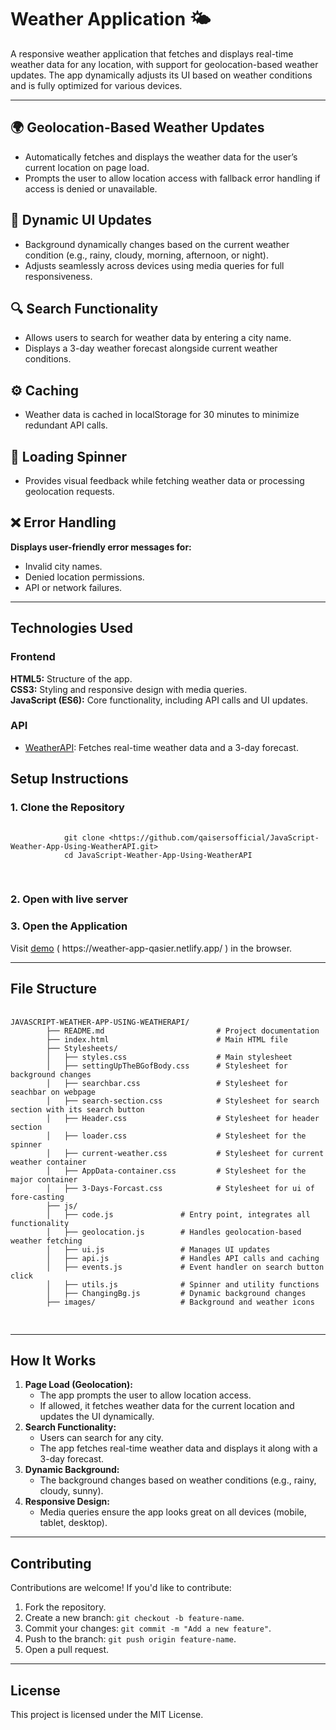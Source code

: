 # Weather Application 🌤️

<p>
  A responsive weather application that fetches and displays real-time weather data for any location, with support for geolocation-based weather updates. The app dynamically adjusts its UI based on weather conditions and is fully optimized for various devices.
</p>
<hr>

## 🌍 Geolocation-Based Weather Updates

 <ul>
   <li>Automatically fetches and displays the weather data for the user’s current location on page load.</li>
   <li>Prompts the user to allow location access with fallback error handling if access is denied or unavailable.</li>
 </ul>
 
 ## 🎨 Dynamic UI Updates
 <ul>
   <li>Background dynamically changes based on the current weather condition (e.g., rainy, cloudy, morning, afternoon, or night).</li>
   <li>Adjusts seamlessly across devices using media queries for full responsiveness.</li>
 </ul>
 
  ## 🔍 Search Functionality
 <ul>
   <li>Allows users to search for weather data by entering a city name.</li>
   <li>Displays a 3-day weather forecast alongside current weather conditions.</li>
 </ul>
 
 ## ⚙️ Caching
 <ul>
   <li>Weather data is cached in localStorage for 30 minutes to minimize redundant API calls.</li>
 </ul>

## 🔄 Loading Spinner

 <ul>
   <li>Provides visual feedback while fetching weather data or processing geolocation requests.</li>
 </ul>
 
 ## ❌ Error Handling
 <p> <b>Displays user-friendly error messages for:</b> </p>
 <ul>
   <li>Invalid city names.</li>
   <li>Denied location permissions.</li>
    <li>API or network failures.</li>
 </ul>
 <hr>

## Technologies Used

### Frontend

**HTML5:** Structure of the app. <br>
**CSS3:** Styling and responsive design with media queries. <br>
**JavaScript (ES6):** Core functionality, including API calls and UI updates. <br>

### API

 <ul>
        <li><a href="https://www.weatherapi.com/">WeatherAPI</a>: Fetches real-time weather data and a 3-day forecast.</li>
    </ul>

## Setup Instructions

  <h3>1.  Clone the Repository </h3>
    <pre>
        <code>
            git clone &lt;https://github.com/qaisersofficial/JavaScript-Weather-App-Using-WeatherAPI.git&gt;
            cd JavaScript-Weather-App-Using-WeatherAPI
        </code>
    </pre>
    
 <h3>2. Open with live server</h3>

  <h3>3. Open the Application</h3>
  <p>Visit <a href="https://weather-app-qasier.netlify.app/">demo</a> ( https://weather-app-qasier.netlify.app/ ) in the browser.</p>

  <hr>

## File Structure

  <pre>
      <code>
JAVASCRIPT-WEATHER-APP-USING-WEATHERAPI/
        ├── README.md                         # Project documentation
        ├── index.html                        # Main HTML file
        ├── Stylesheets/
        │   ├── styles.css                    # Main stylesheet
        │   ├── settingUpTheBGofBody.css      # Stylesheet for background changes
        │   ├── searchbar.css                 # Stylesheet for seachbar on webpage
        │   ├── search-section.css            # Stylesheet for search section with its search button
        │   ├── Header.css                    # Stylesheet for header section
        │   ├── loader.css                    # Stylesheet for the spinner
        │   ├── current-weather.css           # Stylesheet for current weather container
        │   ├── AppData-container.css         # Stylesheet for the major container
        │   ├── 3-Days-Forcast.css            # Stylesheet for ui of fore-casting
        ├── js/
        │   ├── code.js               # Entry point, integrates all functionality
        │   ├── geolocation.js        # Handles geolocation-based weather fetching
        │   ├── ui.js                 # Manages UI updates
        │   ├── api.js                # Handles API calls and caching
        │   ├── events.js             # Event handler on search button click 
        │   ├── utils.js              # Spinner and utility functions
        │   ├── ChangingBg.js         # Dynamic background changes
        ├── images/                   # Background and weather icons
        </code>
    </pre>
<hr>

## How It Works

  <ol>
      <li><strong>Page Load (Geolocation):</strong>
          <ul>
                <li>The app prompts the user to allow location access.</li>
                <li>If allowed, it fetches weather data for the current location and updates the UI dynamically.</li>
            </ul>
        </li>
        <li><strong>Search Functionality:</strong>
            <ul>
                <li>Users can search for any city.</li>
                <li>The app fetches real-time weather data and displays it along with a 3-day forecast.</li>
            </ul>
        </li>
        <li><strong>Dynamic Background:</strong>
            <ul>
                <li>The background changes based on weather conditions (e.g., rainy, cloudy, sunny).</li>
            </ul>
        </li>
        <li><strong>Responsive Design:</strong>
            <ul>
                <li>Media queries ensure the app looks great on all devices (mobile, tablet, desktop).</li>
            </ul>
        </li>
    </ol>
<hr>

## Contributing

  <p>Contributions are welcome! If you'd like to contribute:</p>
  <ol>
      <li>Fork the repository.</li>
        <li>Create a new branch: <code>git checkout -b feature-name</code>.</li>
        <li>Commit your changes: <code>git commit -m "Add a new feature"</code>.</li>
        <li>Push to the branch: <code>git push origin feature-name</code>.</li>
        <li>Open a pull request.</li>
    </ol>
<hr>

## License

  <p>This project is licensed under the MIT License.</p>
